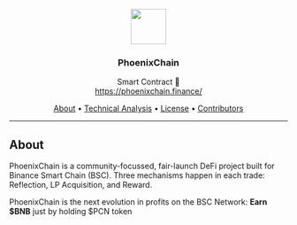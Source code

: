 <p align="center">
  <img src="https://phoenixchain.finance/backup/logo.png" width="64" />
  <br/>
  <h3 align="center">PhoenixChain</h3>
</p>
<p align="center">
  <span align="center">Smart Contract 🚀</span>
  <br/>
  <a href ="https://phoenixchain.finance/" target="_blank">https://phoenixchain.finance/</a>
</p>

<p align="center">
  <a href="#about">About</a>
  •
  <a href="#commands">Technical Analysis</a>
  •
  <a href="#license">License</a>
  •
  <a href="#contributors">Contributors</a>
</p>

---

## About

<p>PhoenixChain is a community-focussed, fair-launch DeFi project built for Binance Smart Chain (BSC). Three mechanisms happen in each trade: Reflection, LP Acquisition, and Reward.</p><p>PhoenixChain is the next evolution in profits on the BSC Network: <strong>Earn $BNB</strong> just by holding $PCN token</p>
